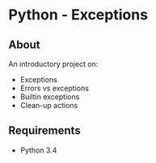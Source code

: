 # Python - Exceptions
## About
An introductory project on:

* Exceptions
* Errors vs exceptions
* Builtin exceptions
* Clean-up actions
## Requirements
* Python 3.4
